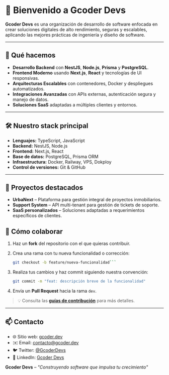 # 👋 Bienvenido a **Gcoder Devs**

**Gcoder Devs** es una organización de desarrollo de software enfocada en crear soluciones digitales de alto rendimiento, seguras y escalables, aplicando las mejores prácticas de ingeniería y diseño de software.

---

## 🚀 Qué hacemos

- **Desarrollo Backend** con **NestJS**, **Node.js**, **Prisma** y **PostgreSQL**.
- **Frontend Moderno** usando **Next.js**, **React** y tecnologías de UI responsivas.
- **Arquitecturas Escalables** con contenedores, Docker y despliegues automatizados.
- **Integraciones Avanzadas** con APIs externas, autenticación segura y manejo de datos.
- **Soluciones SaaS** adaptadas a múltiples clientes y entornos.

---

## 🛠 Nuestro stack principal

- **Lenguajes:** TypeScript, JavaScript
- **Backend:** NestJS, Node.js
- **Frontend:** Next.js, React
- **Base de datos:** PostgreSQL, Prisma ORM
- **Infraestructura:** Docker, Railway, VPS, Dokploy
- **Control de versiones:** Git & GitHub

---

## 📂 Proyectos destacados

- **UrbaNext** – Plataforma para gestión integral de proyectos inmobiliarios.
- **Support System** – API multi-tenant para gestión de tickets de soporte.
- **SaaS personalizados** – Soluciones adaptadas a requerimientos específicos de clientes.

## 🤝 Cómo colaborar

1. Haz un **fork** del repositorio con el que quieras contribuir.
2. Crea una rama con tu nueva funcionalidad o corrección:
   ```bash
   git checkout -b feature/nueva-funcionalidad```

3. Realiza tus cambios y haz commit siguiendo nuestra convención:

   ```bash
   git commit -m "feat: descripción breve de la funcionalidad"
   ```
4. Envía un **Pull Request** hacia la rama `dev`.

> 💡 Consulta las **[guías de contribución](CONTRIBUTING.md)** para más detalles.

---

## 📫 Contacto

* 🌐 Sitio web: [gcoder.dev](https://gcoder.dev)
* ✉️ Email: [contacto@gcoder.dev](mailto:contacto@gcoder.dev)
* 🐦 Twitter: [@GcoderDevs](https://twitter.com/GcoderDevs)
* 💼 LinkedIn: [Gcoder Devs](https://linkedin.com/company/gcoderdevs)


**Gcoder Devs** – *"Construyendo software que impulsa tu crecimiento"*
